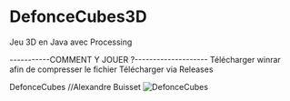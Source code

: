 # DefonceCubes3D
Jeu 3D en Java avec Processing


-----------COMMENT Y JOUER ?--------------------
Télécharger winrar afin de compresser le fichier
Télécharger via Releases

DefonceCubes //Alexandre Buisset
![DefonceCubes](https://user-images.githubusercontent.com/59340020/99098233-02339d00-25d9-11eb-8d49-aebeb44a79b3.PNG)

